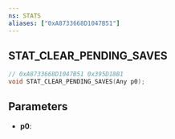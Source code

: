 ```yaml
---
ns: STATS
aliases: ["0xA8733668D1047B51"]
---
```

## STAT_CLEAR_PENDING_SAVES

```c
// 0xA8733668D1047B51 0x395D18B1
void STAT_CLEAR_PENDING_SAVES(Any p0);
```


## Parameters
* **p0**: 

